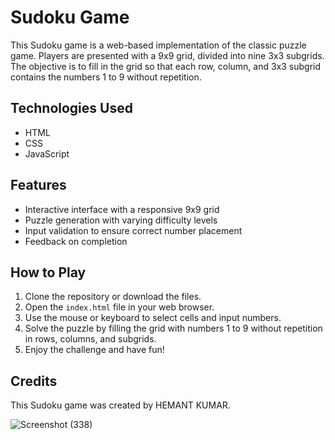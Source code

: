 # Sudoku Game

This Sudoku game is a web-based implementation of the classic puzzle game. Players are presented with a 9x9 grid, divided into nine 3x3 subgrids. The objective is to fill in the grid so that each row, column, and 3x3 subgrid contains the numbers 1 to 9 without repetition.

## Technologies Used
- HTML
- CSS
- JavaScript

## Features
- Interactive interface with a responsive 9x9 grid
- Puzzle generation with varying difficulty levels
- Input validation to ensure correct number placement
- Feedback on completion

## How to Play
1. Clone the repository or download the files.
2. Open the `index.html` file in your web browser.
3. Use the mouse or keyboard to select cells and input numbers.
4. Solve the puzzle by filling the grid with numbers 1 to 9 without repetition in rows, columns, and subgrids.
5. Enjoy the challenge and have fun!

## Credits
This Sudoku game was created by HEMANT KUMAR.


![Screenshot (338)](https://github.com/hemantkr26/Sudoku-Game/assets/142200426/81fcd4ca-c6e6-4bc6-b788-497f5b1abc04)
